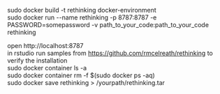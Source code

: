 sudo docker build -t rethinking docker-environment    
sudo docker run --name rethinking -p 8787:8787 -e PASSWORD=somepassword -v path_to_your_code:path_to_your_code rethinking

open http://localhost:8787   
in rstudio run samples from https://github.com/rmcelreath/rethinking to verify the installation    
sudo docker container ls -a    
sudo docker container rm -f $(sudo docker ps -aq)   
sudo docker save rethinking > /yourpath/rethinking.tar
